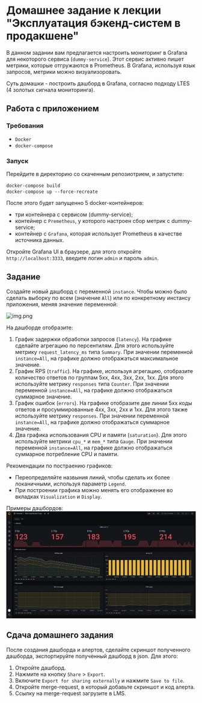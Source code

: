 # Домашнее задание к лекции "Эксплуатация бэкенд-систем в продакшене"
В данном задании вам предлагается настроить мониторинг в Grafana для некоторого сервиса (`dummy-service`). Этот сервис активно пишет метрики, которые отгружаются в Prometheus. В Grafana, используя язык запросов, метрики можно визуализоровать.

Суть домашки - построить дашборд в Grafana, согласно подходу LTES (4 золотых сигнала мониторинга).

## Работа с приложением

### Требования
- `Docker`
- `docker-compose`

### Запуск
Перейдите в директорию со скаченным репозиотрием, и запустите:
```commandline
docker-compose build
docker-compose up --force-recreate
```
После этого будет запущенно 5 docker-контейнеров:
- три контейнера с сервисом (dummy-service);
- контейнер с `Premetheus`, у которого настроен сбор метрик с dummy-service;
- контейнер с `Grafana`, которая использует Prometheus в качестве источника данных.

Откройте Grafana UI в браузере, для этого откройте `http://localhost:3333`, введите логин `admin` и пароль `admin`.


## Задание
Создайте новый дашборд с переменной `instance`. Чтобы можно было сделать выборку по всем (значение `All`) или по конкретному инстансу приложения, меняя значение переменной:

![img.png](img.png)

На дашборде отобразите:
1. График задержки обработки запросов (`latency`). На графике сделайте агрегацию по персентилям. Для этого используйте метрику `request_latency_ms` типа `Summary`. При значении переменной `instance=All`, на графике должно отображаться максимальное значение.
2. График RPS (`traffic`). На графике, используя агрегацию, отобразите количество ответов по группам 5xx, 4xx, 3xx, 2xx, 1xx. Для этого используйте метрику `responses` типа `Counter`. При значении переменной `instance=All`, на графике должно отображаться суммарное значение.
3. График ошибок (`errors`). На графике отобразите две линии 5xx коды ответов и просуммированные 4xx, 3xx, 2xx и 1xx. Для этого также используйте метрику `responses`. При значении переменной `instance=All`, на графике должно отображаться суммарное значение.
4. Два графика использования CPU и памяти (`saturation`). Для этого используйте метрики `cpu_*` и `mem_*` типа `Gauge`. При значении переменной `instance=All`, на графике должно отображаться суммарное потребление CPU и памяти.

Рекомендации по постраению графиков:
- Переопределяйте назвыния линий, чтобы сделать их более локаничными, используя параметр `Legend`.
- При построении графика можно менять его отображение во вкладках `Visualization` и `Display`.

Примеры дашбордов:
![dashboard_example.png](docs%2Fdashboard_example.png)

## Сдача домашнего задания
После создания дашборда и алертов, сделайте скриншот полученного дашборда, экспортируйте полученный дашборд в json. Для этого:
1. Откройте дашборд.
2. Нажмите на кнопку `Share` > `Export`.
3. Включите `Export for sharing externally` и нажмите `Save to file`.
4. Откройте merge-request, в который добавьте скриншот и код алерта.
5. Ссылку на merge-request загрузите в LMS.

